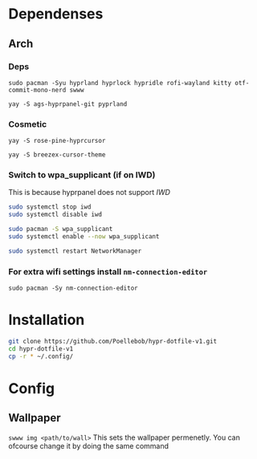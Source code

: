 # Dependenses 
## Arch
### Deps
`sudo pacman -Syu hyprland hyprlock hypridle rofi-wayland kitty otf-commit-mono-nerd swww`

`yay -S ags-hyprpanel-git pyprland`
### Cosmetic
`yay -S rose-pine-hyprcursor`

`yay -S breezex-cursor-theme`
### Switch to wpa_supplicant (if on IWD)
This is because hyprpanel does not support *IWD*
```bash
sudo systemctl stop iwd
sudo systemctl disable iwd

sudo pacman -S wpa_supplicant
sudo systemctl enable --now wpa_supplicant

sudo systemctl restart NetworkManager
```
### For extra wifi settings install `nm-connection-editor`
`sudo pacman -Sy nm-connection-editor`

# Installation
```bash
git clone https://github.com/Poellebob/hypr-dotfile-v1.git
cd hypr-dotfile-v1
cp -r * ~/.config/
```
# Config
## Wallpaper 
`swww img <path/to/wall>`
This sets the wallpaper permenetly.
You can ofcourse change it by doing the same command
